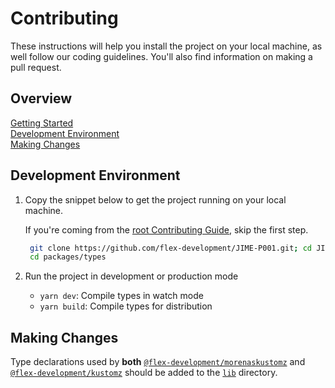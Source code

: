 # Contributing

These instructions will help you install the project on your local machine, as
well follow our coding guidelines. You'll also find information on making a pull
request.

## Overview

[Getting Started](../../../docs/CONTRIBUTING.md)  
[Development Environment](#development-environment)  
[Making Changes](#making-changes)

## Development Environment

1. Copy the snippet below to get the project running on your local machine.

   If you're coming from the
   [root Contributing Guide](../../../docs/CONTRIBUTING.md), skip the first
   step.

   ```zsh
    git clone https://github.com/flex-development/JIME-P001.git; cd JIME-P001; yarn
    cd packages/types
   ```

2. Run the project in development or production mode

   - `yarn dev`: Compile types in watch mode
   - `yarn build`: Compile types for distribution

## Making Changes

Type declarations used by **both**
[`@flex-development/morenaskustomz`](../../app/README.md) and
[`@flex-development/kustomz`](../../system/README.md) should be added to the
[`lib`](../lib) directory.
